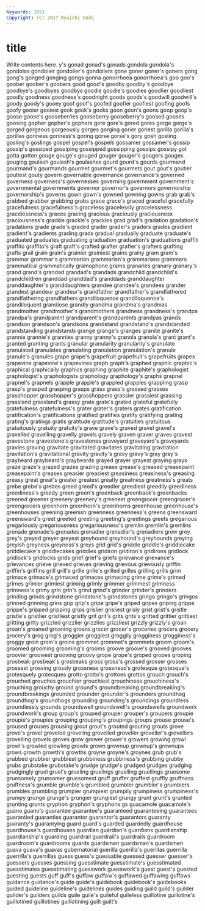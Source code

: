 ```yaml
---
Keywords: 1051 
Copyright: (C) 2017 Ryuichi Ueda
---
```


# title

Write contents here.
y's gonad gonad's gonads gondola
gondola's gondolas gondolier gondolier's gondoliers gone goner goner's goners gong
gong's gonged gonging gongs gonna gonorrhoea gonorrhoea's goo goo's goober
goober's goobers good good's goodby goodby's goodbye goodbye's goodbyes goodbys
goodie goodie's goodies goodlier goodliest goodly goodness goodness's goodnight goods
goods's goodwill goodwill's goody goody's gooey goof goof's goofed goofier
goofiest goofing goofs goofy gooier gooiest gook gook's gooks goon
goon's goons goop goop's goose goose's gooseberries gooseberry gooseberry's goosed
gooses goosing gopher gopher's gophers gore gore's gored gores gorge
gorge's gorged gorgeous gorgeously gorges gorging gorier goriest gorilla gorilla's
gorillas goriness goriness's goring gorse gorse's gory gosh gosling gosling's
goslings gospel gospel's gospels gossamer gossamer's gossip gossip's gossiped gossiping
gossipped gossipping gossips gossipy got gotta gotten gouge gouge's gouged
gouger gouger's gougers gouges gouging goulash goulash's goulashes gourd gourd's
gourds gourmand gourmand's gourmands gourmet gourmet's gourmets gout gout's goutier
goutiest gouty govern governable governance governance's governed governess governess's governesses
governing government government's governmental governments governor governor's governors governorship governorship's
governs gown gown's gowned gowning gowns grab grab's grabbed grabber
grabbing grabs grace grace's graced graceful gracefully gracefulness gracefulness's graceless
gracelessly gracelessness gracelessness's graces gracing gracious graciously graciousness graciousness's grackle
grackle's grackles grad grad's gradation gradation's gradations grade grade's graded
grader grader's graders grades gradient gradient's gradients grading grads gradual
gradually graduate graduate's graduated graduates graduating graduation graduation's graduations graffiti
graffito graffito's graft graft's grafted grafter grafter's grafters grafting grafts
grail grain grain's grainier grainiest grains grainy gram gram's grammar
grammar's grammarian grammarian's grammarians grammars grammatical grammatically gramophone grams granaries
granary granary's grand grand's grandad grandad's grandads grandchild grandchild's grandchildren
granddad granddad's granddads granddaughter granddaughter's granddaughters grandee grandee's grandees grander
grandest grandeur grandeur's grandfather grandfather's grandfathered grandfathering grandfathers grandiloquence grandiloquence's
grandiloquent grandiose grandly grandma grandma's grandmas grandmother grandmother's grandmothers grandness
grandness's grandpa grandpa's grandparent grandparent's grandparents grandpas grands grandson grandson's
grandsons grandstand grandstand's grandstanded grandstanding grandstands grange grange's granges granite
granite's grannie grannie's grannies granny granny's granola granola's grant grant's
granted granting grants granular granularity granularity's granulate granulated granulates granulating
granulation granulation's granule granule's granules grape grape's grapefruit grapefruit's grapefruits
grapes grapevine grapevine's grapevines graph graph's graphed graphic graphic's graphical
graphically graphics graphing graphite graphite's graphologist graphologist's graphologists graphology graphology's
graphs grapnel grapnel's grapnels grapple grapple's grappled grapples grappling grasp
grasp's grasped grasping grasps grass grass's grassed grasses grasshopper grasshopper's
grasshoppers grassier grassiest grassing grassland grassland's grassy grate grate's grated
grateful gratefully gratefulness gratefulness's grater grater's graters grates gratification gratification's
gratifications gratified gratifies gratify gratifying grating grating's gratings gratis gratitude
gratitude's gratuities gratuitous gratuitously gratuity gratuity's grave grave's graved gravel
gravel's gravelled gravelling gravelly gravels gravely graven graver graves gravest
gravestone gravestone's gravestones graveyard graveyard's graveyards gravies graving gravitate gravitated
gravitates gravitating gravitation gravitation's gravitational gravity gravity's gravy gravy's gray
gray's graybeard graybeard's graybeards grayed grayer grayest graying grays graze
graze's grazed grazes grazing grease grease's greased greasepaint greasepaint's greases
greasier greasiest greasiness greasiness's greasing greasy great great's greater greatest
greatly greatness greatness's greats grebe grebe's grebes greed greed's greedier
greediest greedily greediness greediness's greedy green green's greenback greenback's greenbacks
greened greener greenery greenery's greenest greengrocer greengrocer's greengrocers greenhorn greenhorn's
greenhorns greenhouse greenhouse's greenhouses greening greenish greenness greenness's greens greensward
greensward's greet greeted greeting greeting's greetings greets gregarious gregariously gregariousness
gregariousness's gremlin gremlin's gremlins grenade grenade's grenades grenadier grenadier's grenadiers
grew grey grey's greyed greyer greyest greyhound greyhound's greyhounds greying
greyish greyness greyness's greys grid grid's griddle griddle's griddlecake griddlecake's
griddlecakes griddles gridiron gridiron's gridirons gridlock gridlock's gridlocks grids grief
grief's griefs grievance grievance's grievances grieve grieved grieves grieving grievous
grievously griffin griffin's griffins grill grill's grille grille's grilled grilles
grilling grills grim grimace grimace's grimaced grimaces grimacing grime grime's
grimed grimes grimier grimiest griming grimly grimmer grimmest grimness grimness's
grimy grin grin's grind grind's grinder grinder's grinders grinding grinds
grindstone grindstone's grindstones gringo gringo's gringos grinned grinning grins grip
grip's gripe gripe's griped gripes griping grippe grippe's gripped gripping
grips grislier grisliest grisly grist grist's gristle gristle's gristlier gristliest
gristly grit grit's grits grits's gritted grittier grittiest gritting gritty
grizzled grizzlier grizzlies grizzliest grizzly grizzly's groan groan's groaned groaning
groans grocer grocer's groceries grocers grocery grocery's grog grog's groggier
groggiest groggily grogginess grogginess's groggy groin groin's groins grommet grommet's
grommets groom groom's groomed grooming grooming's grooms groove groove's grooved
grooves groovier grooviest grooving groovy grope grope's groped gropes groping
grosbeak grosbeak's grosbeaks gross gross's grossed grosser grosses grossest grossing
grossly grossness grossness's grotesque grotesque's grotesquely grotesques grotto grotto's grottoes
grottos grouch grouch's grouched grouches grouchier grouchiest grouchiness grouchiness's grouching
grouchy ground ground's groundbreaking groundbreaking's groundbreakings grounded grounder grounder's grounders
groundhog groundhog's groundhogs grounding grounding's groundings groundless groundlessly grounds groundswell
groundswell's groundswells groundwork groundwork's group group's grouped grouper grouper's groupers
groupie groupie's groupies grouping grouping's groupings groups grouse grouse's groused
grouses grousing grout grout's grouted grouting grouts grove grove's grovel
groveled groveling grovelled groveller groveller's grovellers grovelling grovels groves grow
grower grower's growers growing growl growl's growled growling growls grown
grownup grownup's grownups grows growth growth's growths groyne groyne's groynes
grub grub's grubbed grubbier grubbiest grubbiness grubbiness's grubbing grubby grubs
grubstake grubstake's grudge grudge's grudged grudges grudging grudgingly gruel gruel's
grueling gruelings gruelling gruellings gruesome gruesomely gruesomer gruesomest gruff gruffer
gruffest gruffly gruffness gruffness's grumble grumble's grumbled grumbler grumbler's grumblers
grumbles grumbling grumpier grumpiest grumpily grumpiness grumpiness's grumpy grunge grunge's
grungier grungiest grungy grunt grunt's grunted grunting grunts gryphon gryphon's
gryphons gs guacamole guacamole's guano guano's guarantee guarantee's guaranteed guaranteeing
guarantees guarantied guaranties guarantor guarantor's guarantors guaranty guaranty's guarantying guard
guard's guarded guardedly guardhouse guardhouse's guardhouses guardian guardian's guardians guardianship
guardianship's guarding guardrail guardrail's guardrails guardroom guardroom's guardrooms guards guardsman
guardsman's guardsmen guava guava's guavas gubernatorial guerilla guerilla's guerillas guerrilla
guerrilla's guerrillas guess guess's guessable guessed guesser guesser's guessers guesses
guessing guesstimate guesstimate's guesstimated guesstimates guesstimating guesswork guesswork's guest guest's
guested guesting guests guff guff's guffaw guffaw's guffawed guffawing guffaws
guidance guidance's guide guide's guidebook guidebook's guidebooks guided guideline guideline's
guidelines guides guiding guild guild's guilder guilder's guilders guilds guile
guile's guileful guileless guillotine guillotine's guillotined guillotines guillotining guilt guilt's
